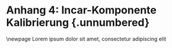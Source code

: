 # Anhang 4: Incar-Komponente Kalibrierung {.unnumbered}

\newpage
Lorem ipsum dolor sit amet, consectetur adipiscing elit